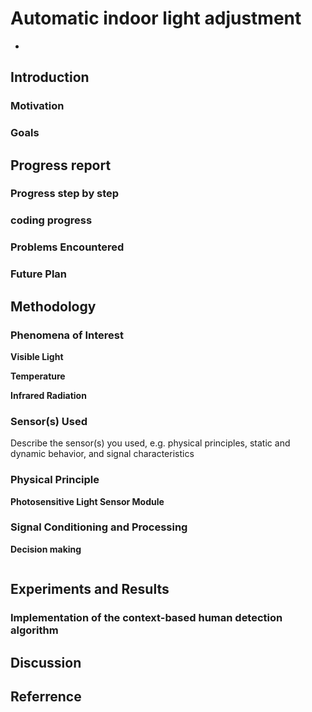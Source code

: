 # Automatic indoor light adjustment
- 


## Introduction
### Motivation


### Goals


## Progress report

### Progress step by step


### coding progress


### Problems Encountered


### Future Plan


## Methodology
### Phenomena of Interest



__Visible Light__





__Temperature__





__Infrared  Radiation__



### Sensor(s) Used
Describe the sensor(s) you used, e.g. physical principles, static and dynamic behavior, and signal characteristics






### Physical Principle





**Photosensitive Light Sensor Module**





### Signal Conditioning and Processing
__Decision making__



```pseudocode

```



## Experiments and Results
### Implementation of the context-based human detection algorithm




## Discussion

## Referrence
